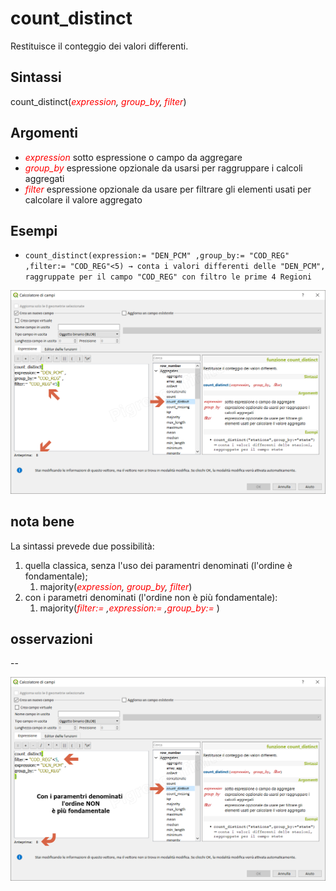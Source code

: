 # count_distinct

Restituisce il conteggio dei valori differenti.

## Sintassi

count_distinct(_<span style="color:red;">expression</span>, <span style="color:red;">group_by</span>, <span style="color:red;">filter</span>_)

## Argomenti

* _<span style="color:red;">expression</span>_ sotto espressione o campo da aggregare
* _<span style="color:red;">group_by</span>_ espressione opzionale da usarsi per raggruppare i calcoli aggregati
* _<span style="color:red;">filter</span>_ espressione opzionale da usare per filtrare gli elementi usati per calcolare il valore aggregato

## Esempi

* `count_distinct(expression:= "DEN_PCM" ,group_by:= "COD_REG" ,filter:= "COD_REG"<5) → conta i valori differenti delle "DEN_PCM", raggruppate per il campo "COD_REG" con filtro le prime 4 Regioni`

![](../../img/aggregates/count_distinct/count_distinct1.png)

## nota bene

La sintassi prevede due possibilità:
1. quella classica, senza l'uso dei paramentri denominati (l'ordine è fondamentale);
    1. majority(_<span style="color:red;">expression</span>, <span style="color:red;">group_by</span>, <span style="color:red;">filter</span>_)
2. con i parametri denominati (l'ordine non è più fondamentale): 
    1. majority(_<span style="color:red;">filter:=</span> ,<span style="color:red;">expression:=</span> ,<span style="color:red;">group_by:=</span>_ )

## osservazioni

--

![](../../img/aggregates/count_distinct/count_distinct2.png)

